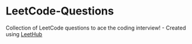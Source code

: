 # LeetCode-Questions
Collection of LeetCode questions to ace the coding interview! - Created using [LeetHub](https://github.com/QasimWani/LeetHub)
